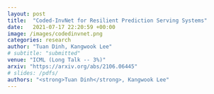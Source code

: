 ```yaml
---
layout: post
title:  "Coded-InvNet for Resilient Prediction Serving Systems"
date:   2021-07-17 22:20:59 +00:00
image: /images/codedinvnet.png
categories: research
author: "Tuan Dinh, Kangwook Lee"
# subtitle: "submitted"
venue: "ICML (Long Talk -- 3%)"
arxiv: "https://arxiv.org/abs/2106.06445"
# slides: /pdfs/
authors: "<strong>Tuan Dinh</strong>, Kangwook Lee"
---
```

<!-- [Presented Slides](){:target="_blank"} -->

